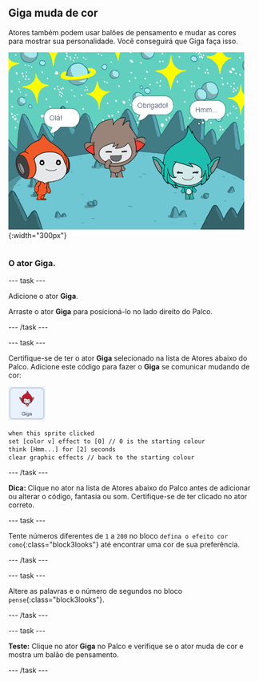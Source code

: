 ## Giga muda de cor

<div style="display: flex; flex-wrap: wrap">
<div style="flex-basis: 200px; flex-grow: 1; margin-right: 15px;">
Atores também podem usar balões de pensamento e mudar as cores para mostrar sua personalidade. Você conseguirá que Giga faça isso.
</div>
<div>

![O ator Giga pensando, "Hmm...".](images/giga-step2.png){:width="300px"}

</div>
</div>

### O ator Giga.

--- task ---

Adicione o ator **Giga**.

Arraste o ator **Giga** para posicioná-lo no lado direito do Palco.

--- /task ---

--- task ---

Certifique-se de ter o ator **Giga** selecionado na lista de Atores abaixo do Palco. Adicione este código para fazer o **Giga** se comunicar mudando de cor:

![O ator Giga.](images/giga-sprite.png)

```blocks3
when this sprite clicked
set [color v] effect to [0] // 0 is the starting colour
think [Hmm...] for [2] seconds 
clear graphic effects // back to the starting colour
```

--- /task ---

**Dica:** Clique no ator na lista de Atores abaixo do Palco antes de adicionar ou alterar o código, fantasia ou som. Certifique-se de ter clicado no ator correto.

--- task ---

Tente números diferentes de `1` a `200` no bloco `defina o efeito cor como`{:class="block3looks"} até encontrar uma cor de sua preferência.

--- /task ---

--- task ---

Altere as palavras e o número de segundos no bloco `pense`{:class="block3looks"}.

--- /task ---

--- task ---

**Teste:** Clique no ator **Giga** no Palco e verifique se o ator muda de cor e mostra um balão de pensamento.

--- /task ---

